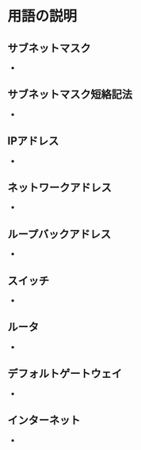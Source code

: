 # 用語の説明

## サブネットマスク
* 
## サブネットマスク短絡記法
* 
## IPアドレス
* 
## ネットワークアドレス
* 
## ループバックアドレス
* 
## スイッチ
*
## ルータ
*
## デフォルトゲートウェイ
*
## インターネット
*

